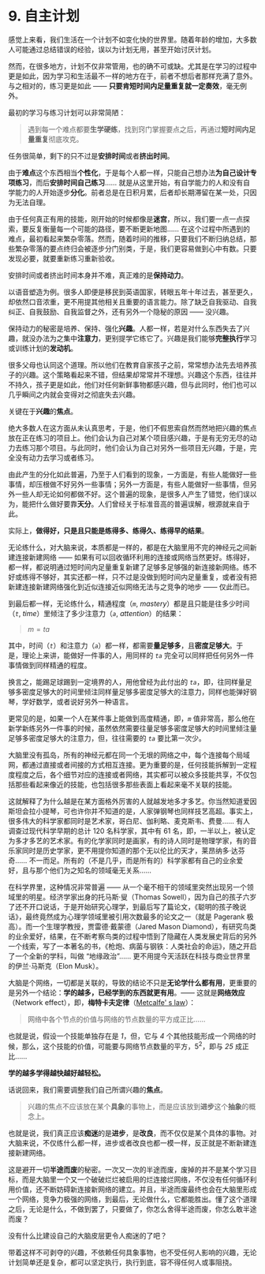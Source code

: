 # 9. 自主计划

感觉上来看，我们生活在一个计划不如变化快的世界里。随着年龄的增加，大多数人可能通过总结错误的经验，误以为计划无用，甚至开始讨厌计划。

然而，在很多地方，计划不仅非常管用，也的确不可或缺。尤其是在学习的过程中更是如此，因为学习和生活最不一样的地方在于，前者不想后者那样充满了意外。与之相对的，练习更是如此 ——  **只要肯短时间内足量重复就一定奏效**，毫无例外。

最初的学习与练习计划可以非常简陋：

> 遇到每一个难点都要**生学硬练**，找到窍门掌握要点之后，再通过**短时间内足量重复**彻底攻克。

任务很简单，剩下的只不过是**安排时间**或者**挤出时间**。

由于**难点**这个东西相当**个性化**，于是每个人都一样，只能自己想办法**为自己设计专项练习**，而后**安排时间自己练习**…… 就是从这里开始，有自学能力的人和没有自学能力的人开始逐步**分化**。前者总是在日积月累，后者却长期滞留在某一处，只因为无法自理。

由于任何真正有用的技能，刚开始的时候都像是**迷宫**，所以，我们要一点一点探索，要反复衡量每一个可能的路径，要不断更新地图…… 在这个过程中所遇到的难点，最初看起来繁杂零落。然而，随着时间的推移，只要我们不断归纳总结，那些繁杂零落的要点终归会被逐步分门别类，于是，我们更容易做到心中有数。只要发现必要，就要重新练习重新验收。

安排时间或者挤出时间本身并不难，真正难的是**保持动力**。

以语音塑造为例。很多人即便是移民到英语国家，转眼五年十年过去，甚至更久，却依然口音浓重，更不用提其他相关且重要的语言能力。除了缺乏自我驱动、自我纠正、自我鼓励、自我监督之外，还有另外一个隐秘的原因 —— 没兴趣。

保持动力的秘密是培养、保持、强化**兴趣**。人都一样，若是对什么东西失去了兴趣，就没办法为之集中**注意力**，更别提学它练它了。兴趣是我们能够**完整执行**学习或训练计划的**发动机**。

很多父母也认同这个道理。所以他们在教育自家孩子之前，常常想办法先去培养孩子的兴趣。这个策略看起来不错，但结果却常常并不理想。兴趣这个东西，往往并不持久，孩子更是如此，他们对任何新鲜事物都感兴趣，但与此同时，他们也可以几乎瞬间之内就会变得对之彻底失去兴趣。

关键在于**兴趣**的**焦点**。

绝大多数人在这方面从未认真思考，于是，他们不假思索自然而然地把兴趣的焦点放在正在练习的项目上。他们会认为自己对某个项目感兴趣，于是有无穷无尽的动力去练习那个项目。与此同时，他们会认为自己对另外一些项目无兴趣，于是，完全没有动力去学习或者练习。

由此产生的分化如此普遍，乃至于人们看到的现象，一方面是，有些人能做好一些事情，却压根做不好另外一些事情；另外一方面是，有些人能做好一些事情，但另外一些人却无论如何都做不好。这个普遍的现象，是很多人产生了错觉，他们误以为，能把什么做好要靠**天分**。人们曾经关于标准音高的普遍误解，根源就来自于此。

实际上，**做得好，只是且只能是练得多、练得久、练得早的结果**。

无论练什么，对大脑来说，本质都是一样的，都是在大脑里用不完的神经元之间新建连接新建网络  —— 如果有可以回收循环利用的连接或网络当然更好。练得好，都一样，都说明通过短时间内足量重复新建了足够多足够强的新连接新网络。练不好或练得不够好，其实还都一样，只不过是没做到短时间内足量重复，或者没有把新建连接新建网络强化到近似连接近似网络无法与之竞争的地步 —— 仅此而已。

到最后都一样，无论练什么，精通程度（*`m`*, *mastery*）都是且只能是往多少时间（*`t`*, *time*）里倾注了多少注意力（*`a`*, *attention*）的结果：

> $m = ta$

其中，时间（*`t`*）和注意力（*`a`*）都一样，都需要**量足够多**，且**密度足够大**。于是，理论上来讲，能做好一件事的人，用同样的 *`ta`* 完全可以同样把任何另外一件事情做到同样精通的程度。

换言之，能踢足球踢到一定境界的人，用他曾经为此付出的 *`ta`*，即，往同样量足够多密度足够大的时间里倾注同样量足够多密度足够大的注意力，同样也能弹好钢琴，学好数学，或者说好另外一种语言。

更常见的是，如果一个人在某件事上能做到高度精通，即，*`m`* 值非常高，那么他在新学新练另外一件事的时候，虽然依然需要往量足够多密度足够大的时间里倾注量足够多密度足够大的注意力，但，往往需要的 *`ta`* 要比第一次少。

大脑里没有孤岛，所有的神经元都在同一个无垠的网络之中，每个连接每个局域网，都通过直接或者间接的方式相互连接。更为重要的是，任何技能拆解到一定程度程度之后，各个细节对应的连接或者网络，其实都可以被众多技能共享，不仅包括那些看起来像近的技能，也包括很多那些表面上看起来毫不关联的技能。

这就解释了为什么越是在某方面格外厉害的人就越发地多才多艺。你当然知道爱因斯坦会拉小提琴，可也许你并不知道的是，人家弹钢琴也同样技艺高超。事实上，很多伟大的科学家都同时是艺术家，哥白尼、伽利略、麦克斯韦、费曼…… 有人调查过现代科学早期的总计 120 名科学家，其中有 61 名，即，一半以上，被认定为多才多艺的艺术家。有的化学家同时是画家，有的诗人同时是物理学家，有的音乐家同时是历史学家，更不用提你知道的那个无以伦比的天才，莱昂纳多·达芬奇…… 不一而足。所有的（不是几乎，而是所有的）科学家都有自己的业余爱好，且与那个他们为之知名的领域毫无关系……

在科学界里，这种情况非常普遍 —— 从一个毫不相干的领域里突然出现另一个领域里的明星。经济学家出身的托马斯·叟（Thomas Sowell），因为自己的孩子六岁了还不开口说话，于是开始研究心理学，到最后写了篇论文，《聪明的孩子晚说话》，最终竟然成为心理学领域里被引用次数最多的论文之一（就是 Pagerank 极高）。而一个生理学教授，贾雷德·戴蒙德（Jared Mason Diamond），有研究鸟类的业余爱好，结果，在不断考察鸟类的过程中悟到了隐藏在人类发展史背后的另外一个线索，写了一本著名的书，《枪炮、病菌与钢铁：人类社会的命运》，随之开启了一个全新的学科，叫做 “地缘政治”…… 更不用提今天活跃在科技与商业世界里的伊兰·马斯克（Elon Musk）。

大脑是个网络，一切都是关联的，导致的结论不只是**无论学什么都有用**，更重要的是另外一个结论：**学的越多，已经学到的东西就更有用**。—— 这就是**网络效应**（Network effect），即，**梅特卡夫定律**（[Metcalfe' s law](https://en.wikipedia.org/?curid=65776)）：

> 网络中各个节点的价值与网络的节点数量的平方成正比……

也就是说，假设一个技能单独存在是 *1*，但，它与 *4* 个其他技能形成一个网络的时候，那么，这个技能的价值，可能要与网络节点数量的平方，$5^2$，即与 *25* 成正比……

**学的越多学得越快越好越轻松。**

话说回来，我们需要调整我们自己所谓兴趣的**焦点**。

> 兴趣的焦点不应该放在某个**具象**的事物上，而是应该放到**进步**这个**抽象**的概念上。

也就是说，我们真正应该**痴迷**的是**进步**，是**改良**，而不仅仅是某个具体的事物。对大脑来说，不仅练什么都一样，进步或者改良也都一模一样，反正就是不断新建连接新建网络。

这是避开一切**半途而废**的秘密。一次又一次的半途而废，废掉的并不是某个学习目标，而是大脑里一个又一个破破烂烂被启用的烂连接烂网络，不仅没有任何循环利用价值，还不断妨碍新连接新网络的建立。并且，半途而废最终也会在大脑里形成一个网络，竞争力极强的网络，到最后，无论做什么，它都能胜出。懂了这个道理之后，无论是什么，不做到罢了，只要做了，你怎么舍得半途而废，你怎么敢半途而废？

没有什么比建设自己的大脑皮层更令人痴迷的了吧？

带着这样不可剥夺的兴趣，不依赖任何具象事物，也不受任何人影响的兴趣，无论计划简单还是复杂，都可以坚定执行，执行到底，容不得任何人或事阻挠。
